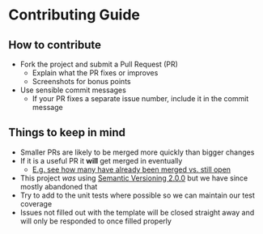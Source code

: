 # Contributing Guide

## How to contribute

* Fork the project and submit a Pull Request (PR)
  * Explain what the PR fixes or improves
  * Screenshots for bonus points
* Use sensible commit messages
  * If your PR fixes a separate issue number, include it in the commit message

## Things to keep in mind

* Smaller PRs are likely to be merged more quickly than bigger changes
* If it is a useful PR it **will** get merged in eventually
  * [E.g. see how many have already been merged vs. still open](https://github.com/ryanoasis/vim-devicons/pulls)
* This project _was_ using [Semantic Versioning 2.0.0](http://semver.org/) but we have since mostly abandoned that
* Try to add to the unit tests where possible so we can maintain our test coverage
* Issues not filled out with the template will be closed straight away and will only be responded to once filled properly

